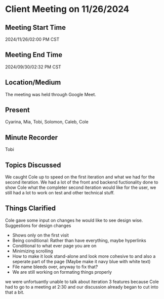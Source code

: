 # Client Meeting on 11/26/2024

## Meeting Start Time

2024/11/26/02:00 PM CST

## Meeting End Time

2024/09/30/02:32 PM CST

## Location/Medium

The meeting was held through Google Meet.

## Present

Cyarina, Mia, Tobi, Solomon, Caleb, Cole

## Minute Recorder

Tobi

## Topics Discussed

We caught Cole up to speed on the first iteration and what we had for the second iteration. We had a lot of the front and backend fuctionality done to show Cole what the completer second iteration would like for the user, we still had a lot to work on test and other technical stuff. 

## Things Clarified

Cole gave some input on changes he would like to see design wise. 
Suggestions for design changes
- Shows only on the first visit
- Being conditional: Rather than have everything, maybe hyperlinks 
- Conditional to what ever page you are on 
- Minimizing scrolling 
- How to make it look stand-alone and look more cohesive to and also a seperate part of the page (Maybe make it navy blue with white text)
- File name bleeds over, anyway to fix that?
- We are still working on formating things properly

we were unfortuantly unable to talk about iteration 3 features because Cole had to go to a meeting at 2:30 and our discussion already began to cut into that a bit.  

